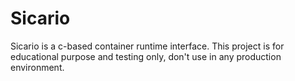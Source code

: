# Sicario

Sicario is a c-based container runtime interface. This project is for educational purpose and testing only, don't use in any production environment.
